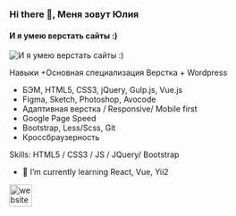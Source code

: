 ### Hi there 👋, Меня зовут Юлия
#### И я умею верстать сайты :)
![И я умею верстать сайты :)](https://yuliaqueen.github.io/YuliaQueen/images/Yulia.png)

Навыки
+Основная специализация Верстка + Wordpress
+ БЭМ, HTML5, CSS3, jQuery, Gulp.js, Vue.js
+ Figma, Sketch, Photoshop, Avocode
+ Адаптивная верстка / Responsive/ Mobile first
+ Google Page Speed
+ Bootstrap, Less/Scss, Git
+ Кроссбраузерность

Skills: HTML5 / CSS3 / JS / JQuery/ Bootstrap

- 🌱 I’m currently learning React, Vue, Yii2 


[<img src='https://cdn.jsdelivr.net/npm/simple-icons@3.0.1/icons/icloud.svg' alt='website' height='40'>](https://www.fl.ru/users/youlkas/)  
